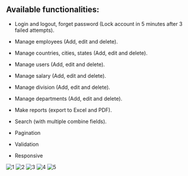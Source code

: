 ## Available functionalities:

+ Login and logout, forget password  (Lock account in 5 minutes after 3 failed attempts).

+ Manage employees (Add, edit and delete).

+ Manage countries, cities, states (Add, edit and delete).

+ Manage users (Add, edit and delete).

+ Manage salary (Add, edit and delete).

+ Manage division (Add, edit and delete).

+ Manage departments (Add, edit and delete).

+ Make reports (export to Excel and PDF).

+ Search (with multiple combine fields).

+ Pagination

+ Validation

+ Responsive

![1](https://user-images.githubusercontent.com/57386598/94020521-33fc6480-fddd-11ea-8f33-d262fdb92421.png)
![2](https://user-images.githubusercontent.com/57386598/94020540-38288200-fddd-11ea-8783-67c62b16735b.png)
![3](https://user-images.githubusercontent.com/57386598/94020569-3eb6f980-fddd-11ea-85c5-73543b43db4b.png)
![4](https://user-images.githubusercontent.com/57386598/94020579-424a8080-fddd-11ea-8474-eb207be71e7a.png)
![5](https://user-images.githubusercontent.com/57386598/94020585-45457100-fddd-11ea-9cce-f8fa17932e4d.png)
